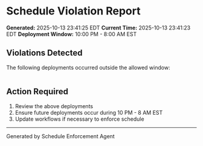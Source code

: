 # Schedule Violation Report

**Generated:** 2025-10-13 23:41:25 EDT
**Current Time:** 2025-10-13 23:41:23 EDT
**Deployment Window:** 10:00 PM - 8:00 AM EST

## Violations Detected

The following deployments occurred outside the allowed window:

```

```

## Action Required

1. Review the above deployments
2. Ensure future deployments occur during 10 PM - 8 AM EST
3. Update workflows if necessary to enforce schedule

---

Generated by Schedule Enforcement Agent
